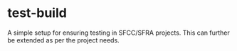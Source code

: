 # test-build
A simple setup for ensuring testing in SFCC/SFRA projects. This can further be extended as per the project needs.

